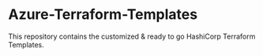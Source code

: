 # Azure-Terraform-Templates
This repository contains the customized &amp; ready to go HashiCorp Terraform Templates.
